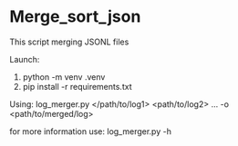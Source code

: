 # Merge_sort_json

This script merging JSONL files 

Launch:
1. python -m venv .venv
2. pip install -r requirements.txt

Using:
log_merger.py </path/to/log1> <path/to/log2> ... -o <path/to/merged/log>

for more information use: log_merger.py -h
